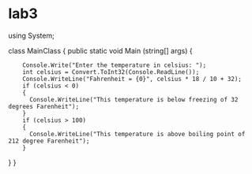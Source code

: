 # lab3
using System;

class MainClass {
  public static void Main (string[] args) {

  
        Console.Write("Enter the temperature in celsius: "); 
        int celsius = Convert.ToInt32(Console.ReadLine());
        Console.WriteLine("Fahrenheit = {0}", celsius * 18 / 10 + 32);
        if (celsius < 0)
        {
          Console.WriteLine("This temperature is below freezing of 32 degrees Farenheit");
        }
        if (celsius > 100)
        {
          Console.WriteLine("This temperature is above boiling point of 212 degree Farenheit");
        }
      


  
    


  }
}
